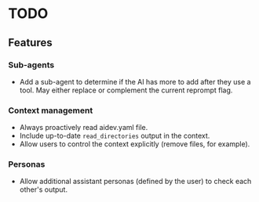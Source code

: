 # TODO

## Features

### Sub-agents

-   Add a sub-agent to determine if the AI has more to add after they use a tool. May either replace or complement the current reprompt flag.

### Context management

-   Always proactively read aidev.yaml file.
-   Include up-to-date `read_directories` output in the context.
-   Allow users to control the context explicitly (remove files, for example).

### Personas

-   Allow additional assistant personas (defined by the user) to check each other's output.
